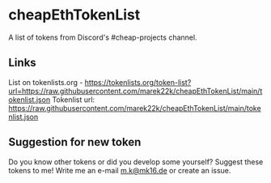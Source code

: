 # cheapEthTokenList
A list of tokens from Discord's #cheap-projects channel.

## Links
List on tokenlists.org - https://tokenlists.org/token-list?url=https://raw.githubusercontent.com/marek22k/cheapEthTokenList/main/tokenlist.json
Tokenlist url: https://raw.githubusercontent.com/marek22k/cheapEthTokenList/main/tokenlist.json

## Suggestion for new token
Do you know other tokens or did you develop some yourself? Suggest these tokens to me! Write me an e-mail m.k@mk16.de or create an issue.
